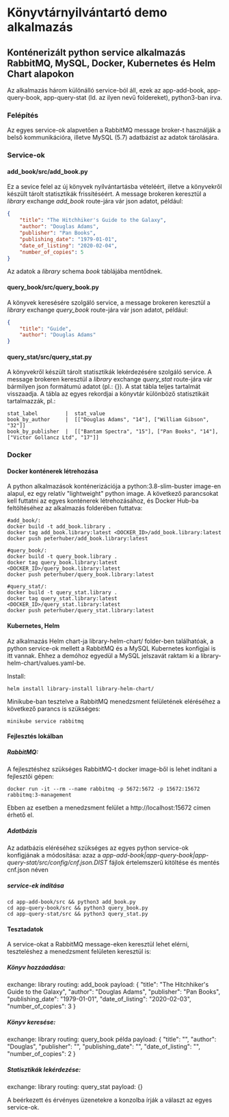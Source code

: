 # Könyvtárnyilvántartó demo alkalmazás
## Konténerizált python service alkalmazás RabbitMQ, MySQL, Docker, Kubernetes és Helm Chart alapokon

Az alkalmazás három különálló service-ból áll, ezek az app-add-book, app-query-book, app-query-stat (ld. az ilyen nevű foldereket), python3-ban írva.

### Felépítés
Az egyes service-ok alapvetően a RabbitMQ message broker-t használják a belső kommunikációra, illetve MySQL (5.7) adatbázist az adatok tárolására.

### Service-ok
#### add_book/src/add_book.py
Ez a sevice felel az új könyvek nyílvántartásba vételéért, illetve a könyvekről készült tárolt statisztikák frissítéséért.
A message brokeren keresztül a _library_ exchange _add_book_ route-jára vár json adatot, például:
```json
{
    "title": "The Hitchhiker's Guide to the Galaxy",
    "author": "Douglas Adams",
    "publisher": "Pan Books",
    "publishing_date": "1979-01-01",
    "date_of_listing": "2020-02-04",
    "number_of_copies": 5
}
```

Az adatok a _library_ schema _book_ táblájába mentődnek.

#### query_book/src/query_book.py
A könyvek keresésére szolgáló service, a message brokeren keresztül a _library_ exchange _query_book_ route-jára vár json adatot, például:
```json
{
    "title": "Guide",
    "author": "Douglas Adams"
}
```

#### query_stat/src/query_stat.py
A könyvekről készült tárolt statisztikák lekérdezésére szolgáló service. A message brokeren keresztül a _library_ exchange _query_stat_ route-jára vár bármilyen json formátumú adatot (pl.: {}). A stat tábla teljes tartalmát visszaadja. A tábla az egyes rekordjai a könyvtár különböző statisztikáit tartalmazzák, pl.:
```
stat_label         |  stat_value
book_by_author     |  [["Douglas Adams", "14"], ["William Gibson", "32"]]
book_by_publisher  |  [["Bantam Spectra", "15"], ["Pan Books", "14"], ["Victor Gollancz Ltd", "17"]]
```

### Docker
#### Docker konténerek létrehozása
A python alkalmazások konténerizációja a python:3.8-slim-buster image-en alapul, ez egy relatív "lightweight" python image. 
A következő parancsokat kell futtatni az egyes konténerek létrehozásához, és Docker Hub-ba feltöltéséhez az alkalmazás folderében futtatva:
```
#add_book/:
docker build -t add_book.library .
docker tag add_book.library:latest <DOCKER_ID>/add_book.library:latest
docker push peterhuber/add_book.library:latest

#query_book/:
docker build -t query_book.library .
docker tag query_book.library:latest <DOCKER_ID>/query_book.library:latest
docker push peterhuber/query_book.library:latest

#query_stat/:
docker build -t query_stat.library .
docker tag query_stat.library:latest <DOCKER_ID>/query_stat.library:latest
docker push peterhuber/query_stat.library:latest
```

#### Kubernetes, Helm
Az alkalmazás Helm chart-ja library-helm-chart/ folder-ben találhatóak, a python service-ok mellett a RabbitMQ és a MySQL Kubernetes konfigjai is itt vannak. Ehhez a demóhoz egyedül a MySQL jelszavát raktam ki a library-helm-chart/values.yaml-be.

Install:
```
helm install library-install library-helm-chart/
```

Minikube-ban tesztelve a RabbitMQ menedzsment felületének eléréséhez a következő parancs is szükséges:
```
minikube service rabbitmq
```


#### Fejlesztés lokálban
##### RabbitMQ:
A fejlesztéshez szükséges RabbitMQ-t docker image-ből is lehet indítani a fejlesztői gépen:
```
docker run -it --rm --name rabbitmq -p 5672:5672 -p 15672:15672 rabbitmq:3-management
```
Ebben az esetben a menedzsment felület a http://localhost:15672 címen érhető el.

##### Adatbázis
Az adatbázis eléréséhez szükséges az egyes python service-ok konfigjának a módosítása:
azaz a _app-add-book|app-query-book|app-query-stat/src/config/cnf.json.DIST_ fájlok értelemszerű kitöltése és mentés cnf.json néven

##### service-ek indítása
```
cd app-add-book/src && python3 add_book.py
cd app-query-book/src && python3 query_book.py
cd app-query-stat/src && python3 query_stat.py
```


#### Tesztadatok
A service-okat a RabbitMQ message-eken keresztül lehet elérni, teszteléshez a menedzsment felületen keresztül is:

##### Könyv hozzáadása:
exchange: library
routing: add_book
payload:
{
    "title": "The Hitchhiker's Guide to the Galaxy",
    "author": "Douglas Adams",
    "publisher": "Pan Books",
    "publishing_date": "1979-01-01",
    "date_of_listing": "2020-02-03",
    "number_of_copies": 3
}


##### Könyv keresése:
exchange: library
routing: query_book
példa payload:
{
    "title": "",
    "author": "Douglas",
    "publisher": "",
    "publishing_date": "",
    "date_of_listing": "",
    "number_of_copies": 2
}


##### Statisztikák lekérdezése:
exchange: library
routing: query_stat
payload: {}

A beérkezett és érvényes üzenetekre a konzolba írják a választ az egyes service-ok.



